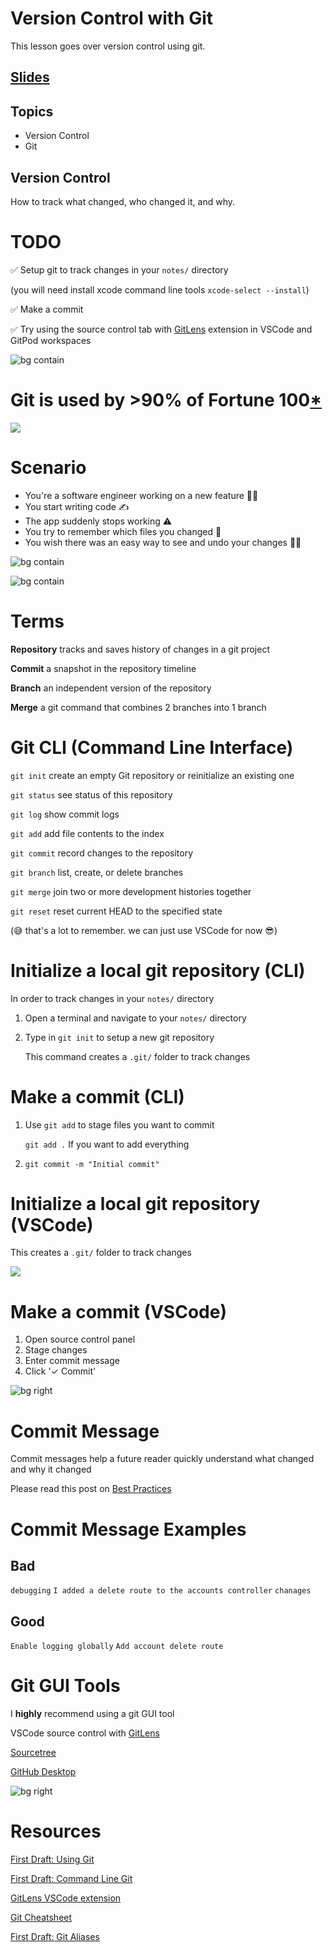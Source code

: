 # Version Control with Git
This lesson goes over version control using git.

<!-- TODO -->
## [Slides](../slides/version-control-with-git/index)

## Topics
- Version Control
- Git

## Version Control
How to track what changed, who changed it, and why.

# TODO
✅ Setup git to track changes in your `notes/` directory

(you will need install xcode command line tools `xcode-select --install`)

✅ Make a commit

✅ Try using the source control tab with [GitLens](https://open-vsx.org/extension/eamodio/gitlens) extension in VSCode and GitPod workspaces




![bg contain](git-meme.png)



# Git is used by >90% of Fortune 100[*](https://octoverse.github.com)

![](git-companies.png)



# Scenario
* You're a software engineer working on a new feature 🧑‍💻
* You start writing code ✍️
* The app suddenly stops working ⚠️
* You try to remember which files you changed 🤷
* You wish there was an easy way to see and undo your changes 🧞‍♀️



![bg contain](./sourcetree-working.png)



![bg contain](./git-graph.png)



# Terms

**Repository**
tracks and saves history of changes in a git project

**Commit**
a snapshot in the repository timeline

**Branch**
an independent version of the repository

**Merge**
a git command that combines 2 branches into 1 branch


# Git CLI (Command Line Interface)

`git init` create an empty Git repository or reinitialize an existing one

`git status` see status of this repository

`git log` show commit logs

`git add` add file contents to the index

`git commit` record changes to the repository

`git branch` list, create, or delete branches

`git merge` join two or more development histories together

`git reset` reset current HEAD to the specified state

(😅 that's a lot to remember. we can just use VSCode for now 😎)


# Initialize a local git repository (CLI)

In order to track changes in your `notes/` directory

1. Open a terminal and navigate to your `notes/` directory

2. Type in `git init` to setup a new git repository

    This command creates a `.git/` folder to track changes




# Make a commit (CLI)

1. Use `git add` to stage files you want to commit

    `git add .` If you want to add everything

2. `git commit -m "Initial commit"`


# Initialize a local git repository (VSCode)

This creates a `.git/` folder to track changes

![](./vscode-git-init.png)


# Make a commit (VSCode)

1. Open source control panel
2. Stage changes
3. Enter commit message
4. Click '✓ Commit'

![bg right](./vscode-commit.png)


# Commit Message

Commit messages help a future reader quickly understand what changed and why it changed

Please read this post on [Best Practices](https://initialcommit.com/blog/git-commit-messages-best-practices)



# Commit Message Examples

## Bad

`debugging`
`I added a delete route to the accounts controller`
`chanages`

## Good

`Enable logging globally`
`Add account delete route`



# Git GUI Tools
I **highly** recommend using a git GUI tool

VSCode source control with [GitLens](https://open-vsx.org/extension/eamodio/gitlens)

[Sourcetree](https://sourcetreeapp.com)

[GitHub Desktop](https://desktop.github.com/)

![bg right](./vscode-source-control.png)


# Resources

[First Draft: Using Git](https://chapters.firstdraft.com/chapters/839)

[First Draft: Command Line Git](https://chapters.firstdraft.com/chapters/859)

[GitLens VSCode extension](https://marketplace.visualstudio.com/items?itemName=eamodio.gitlens)

[Git Cheatsheet](https://education.github.com/git-cheat-sheet-education.pdf)

[First Draft: Git Aliases](https://chapters.firstdraft.com/chapters/857)
